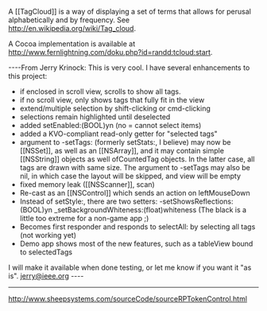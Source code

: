 A [[TagCloud]] is a way of displaying a set of terms that allows for perusal alphabetically and by frequency. See http://en.wikipedia.org/wiki/Tag_cloud.

A Cocoa implementation is available at http://www.fernlightning.com/doku.php?id=randd:tcloud:start.

----From Jerry Krinock:  This is very cool.  I have several enhancements to this project:

- if enclosed in scroll view, scrolls to show all tags.
- if no scroll view, only shows tags that fully fit in the view
- extend/multiple selection by shift-clicking or cmd-clicking
- selections remain highlighted until deselected
- added setEnabled:(BOOL)yn  (no = cannot select items)
- added a KVO-compliant read-only getter for "selected tags"
- argument to -setTags: (formerly setStats:, I believe) may now be
   [[NSSet]], as well as an [[NSArray]], and it may contain simple
   [[NSString]] objects as well ofCountedTag objects.
   In the latter case, all tags are drawn with same size.
   The argument to -setTags may also be nil, in which case the
   layout will be skipped, and view will be empty
- fixed memory leak ([[NSScanner]], scan)
- Re-cast as an [[NSControl]] which sends an action on leftMouseDown
- Instead of setStyle:, there are two setters:
     -setShowsReflections:(BOOL)yn
     _setBackgroundWhiteness:(float)whiteness
        (The black is a little too extreme for a non-game app ;)
- Becomes first responder and responds to selectAll: by
   selecting all tags (not working yet)
- Demo app shows most of the new features, such as a tableView
   bound to selectedTags

I will make it available when done testing, or let me know if you want it "as is".  jerry@ieee.org  ----


----

http://www.sheepsystems.com/sourceCode/sourceRPTokenControl.html